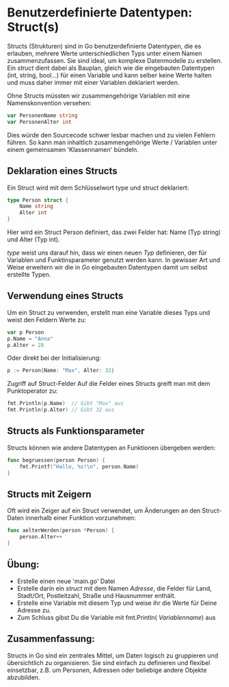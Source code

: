 # Benutzerdefinierte Datentypen: Struct(s)

Structs (Strukturen) sind in Go benutzerdefinierte Datentypen, die es erlauben, mehrere Werte unterschiedlichen Typs unter einem Namen zusammenzufassen. Sie sind ideal, um komplexe Datenmodelle zu erstellen. Ein *struct* dient dabei als Bauplan, gleich wie die eingebauten Datentypen (int, string, bool...) für einen Variable und kann selber keine Werte halten und muss daher immer mit einer Variablen deklariert werden.

Ohne Structs müssten wir zusammengehörige Variablen mit eine Namenskonvention versehen:

```go
var PersonenName string
var PersonenAlter int
```

Dies würde den Sourcecode schwer lesbar machen und zu vielen Fehlern führen. So kann man inhaltlich zusammengehörige Werte / Variablen unter einem gemeinsamen 'Klassennamen' bündeln.

## Deklaration eines Structs
Ein Struct wird mit dem Schlüsselwort type und struct deklariert:

```go
type Person struct {
    Name string
    Alter int
}
```

Hier wird ein Struct Person definiert, das zwei Felder hat: Name (Typ string) und Alter (Typ int).

*type* weist uns darauf hin, dass wir einen neuen *Typ* definieren, der für Variablen und Funktinsparameter genutzt werden kann. In gewisser Art und Weise erweitern wir die in *Go* eingebauten Datentypen damit um selbst erstellte Typen.  

## Verwendung eines Structs
Um ein Struct zu verwenden, erstellt man eine Variable dieses Typs und weist den Feldern Werte zu:

```go
var p Person
p.Name = "Anna"
p.Alter = 28
```

Oder direkt bei der Initialisierung:

```go
p := Person{Name: "Max", Alter: 32}
```

Zugriff auf Struct-Felder
Auf die Felder eines Structs greift man mit dem Punktoperator zu:

```go
fmt.Println(p.Name)  // Gibt "Max" aus
fmt.Println(p.Alter) // Gibt 32 aus
```

## Structs als Funktionsparameter
Structs können wie andere Datentypen an Funktionen übergeben werden:

```go
func begruessen(person Person) {
    fmt.Printf("Hallo, %s!\n", person.Name)
}
```

## Structs mit Zeigern
Oft wird ein Zeiger auf ein Struct verwendet, um Änderungen an den Struct-Daten innerhalb einer Funktion vorzunehmen:

```go
func aelterWerden(person *Person) {
    person.Alter++
}
```

## Übung:

* Erstelle einen neue 'main.go' Datei
* Erstelle darin ein *struct* mit dem Namen *Adresse*, die Felder für Land, Stadt/Ort, Postleitzahl, Straße und Hausnummer enthält.
* Erstelle eine Variable mit diesem Typ und weise ihr die Werte für Deine Adresse zu.
* Zum Schluss gibst Du die Variable mit fmt.Println( *Variablenname*) aus


## Zusammenfassung:
Structs in Go sind ein zentrales Mittel, um Daten logisch zu gruppieren und übersichtlich zu organisieren. Sie sind einfach zu definieren und flexibel einsetzbar, z.B. um Personen, Adressen oder beliebige andere Objekte abzubilden.

